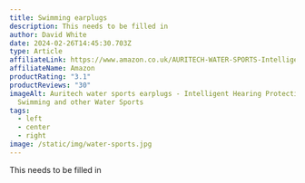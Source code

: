 ```yaml
---
title: Swimming earplugs
description: This needs to be filled in
author: David White
date: 2024-02-26T14:45:30.703Z
type: Article
affiliateLink: https://www.amazon.co.uk/AURITECH-WATER-SPORTS-Intelligent-Protection/dp/B00DEDN4JE?maas=maas_adg_66FED6D2A670277255112D7CD8040AE9_afap_abs&ref_=aa_maas&tag=maas
affiliateName: Amazon
productRating: "3.1"
productReviews: "30"
imageAlt: Auritech water sports earplugs - Intelligent Hearing Protection for
  Swimming and other Water Sports
tags:
  - left
  - center
  - right
image: /static/img/water-sports.jpg
---
```

This needs to be filled in
